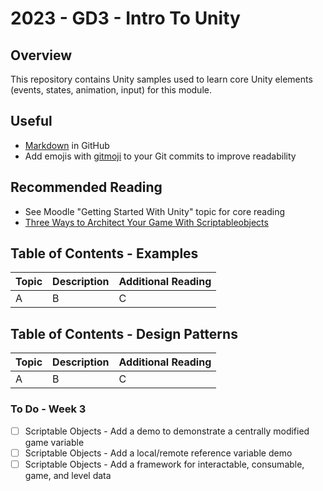 # 2023 - GD3 - Intro To Unity

## Overview 
This repository contains Unity samples used to learn core Unity 
elements (events, states, animation, input) for this module.

## Useful 
- [Markdown](https://docs.github.com/en/enterprise-cloud@latest/get-started/writing-on-github/getting-started-with-writing-and-formatting-on-github/basic-writing-and-formatting-syntax) in GitHub
- Add emojis with [gitmoji](https://gitmoji.dev/) to your Git commits to improve readability

## Recommended Reading
- See Moodle "Getting Started With Unity" topic for core reading
- [Three Ways to Architect Your Game With Scriptableobjects](https://unity.com/how-to/architect-game-code-scriptable-objects)

## Table of Contents - Examples 
| Topic | Description | Additional Reading |
| :---------------- | :--------------- | :--------------- | 
| A | B | C |

## Table of Contents - Design Patterns 
| Topic | Description | Additional Reading |
| :---------------- | :--------------- | :--------------- | 
| A | B | C |

### To Do - Week 3
- [ ] Scriptable Objects - Add a demo to demonstrate a centrally modified game variable
- [ ] Scriptable Objects - Add a local/remote reference variable demo
- [ ] Scriptable Objects - Add a framework for interactable, consumable, game, and level data